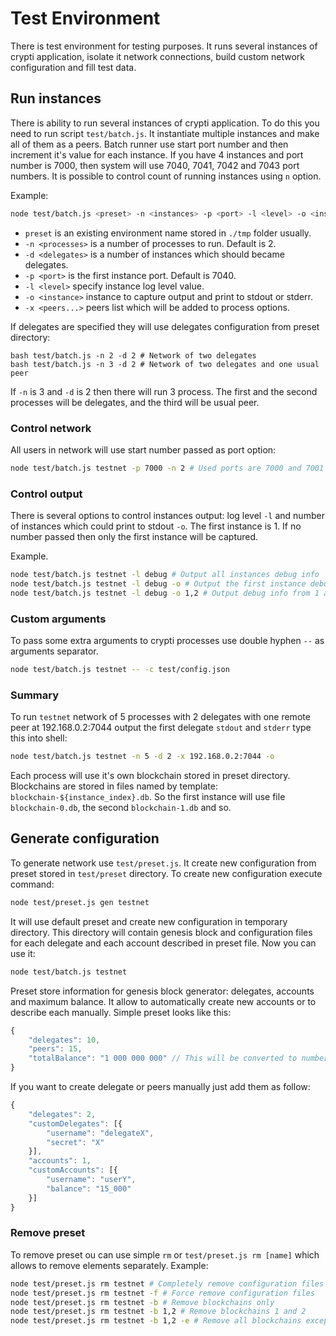 # Test Environment

There is test environment for testing purposes. It runs several instances of crypti application, isolate
it network connections, build custom network configuration and fill test data.

## Run instances

There is ability to run several instances of crypti application. To do this you need to run script `test/batch.js`. It
instantiate multiple instances and make all of them as a peers. Batch runner use start port number and then increment
it's value for each instance. If you have 4 instances and port number is 7000, then system will use 7040, 7041, 7042 and
7043 port numbers. It is possible to control count of running instances using `n` option.

Example:

```bash
node test/batch.js <preset> -n <instances> -p <port> -l <level> -o <instance> -- [args]
```

* `preset` is an existing environment name stored in `./tmp` folder usually.
* `-n <processes>` is a number of processes to run. Default is 2.
* `-d <delegates>` is a number of instances which should became delegates.
* `-p <port>` is the first instance port. Default is 7040.
* `-l <level>` specify instance log level value.
* `-o <instance>` instance to capture output and print to stdout or stderr.
* `-x <peers...>` peers list which will be added to process options.

If delegates are specified they will use delegates configuration from preset directory:
```
bash test/batch.js -n 2 -d 2 # Network of two delegates
bash test/batch.js -n 3 -d 2 # Network of two delegates and one usual peer
```

If `-n` is 3 and `-d` is 2 then there will run 3 process. The first and the second processes will be delegates,
and the third will be usual peer.

### Control network

All users in network will use start number passed as port option:
```bash
node test/batch.js testnet -p 7000 -n 2 # Used ports are 7000 and 7001
```

### Control output

There is several options to control instances output: log level `-l` and number of instances which could print to stdout `-o`.
The first instance is 1. If no number passed then only the first instance will be captured.

Example.

```bash
node test/batch.js testnet -l debug # Output all instances debug info
node test/batch.js testnet -l debug -o # Output the first instance debug info
node test/batch.js testnet -l debug -o 1,2 # Output debug info from 1 and 2 instances
```

### Custom arguments

To pass some extra arguments to crypti processes use double hyphen `--` as arguments separator.

```bash
node test/batch.js testnet -- -c test/config.json
```

### Summary

To run `testnet` network of 5 processes with 2 delegates with one remote peer at 192.168.0.2:7044 output the first
delegate `stdout` and `stderr` type this into shell:

 ```bash
 node test/batch.js testnet -n 5 -d 2 -x 192.168.0.2:7044 -o
 ```

Each process will use it's own blockchain stored in preset directory. Blockchains are stored in files named by template:
 `blockchain-${instance_index}.db`. So the first instance will use file `blockchain-0.db`, the second `blockchain-1.db` and so.


## Generate configuration

To generate network use `test/preset.js`. It create new configuration from preset stored in `test/preset` directory. To create
new configuration execute command:

```bash
node test/preset.js gen testnet
```

It will use default preset and create new configuration in temporary directory. This directory will contain genesis block
and configuration files for each delegate and each account described in preset file. Now you can use it:

```bash
node test/batch.js testnet
```

Preset store information for genesis block generator: delegates, accounts and maximum balance. It allow to
automatically create new accounts or to describe each manually. Simple preset looks like this:

```javascript
{
    "delegates": 10,
    "peers": 15,
    "totalBalance": "1 000 000 000" // This will be converted to number 1000000000
}
```

If you want to create delegate or peers manually just add them as follow:

```javascript
{
    "delegates": 2,
    "customDelegates": [{
        "username": "delegateX",
        "secret": "X"
    }],
    "accounts": 1,
    "customAccounts": [{
        "username": "userY",
        "balance": "15_000"
    }]
}
```

### Remove preset

To remove preset ou can use simple `rm` or `test/preset.js rm [name]` which allows to remove elements separately.
Example:

```bash
node test/preset.js rm testnet # Completely remove configuration files
node test/preset.js rm testnet -f # Force remove configuration files
node test/preset.js rm testnet -b # Remove blockchains only
node test/preset.js rm testnet -b 1,2 # Remove blockchains 1 and 2
node test/preset.js rm testnet -b 1,2 -e # Remove all blockchains except of 1 and 2
```